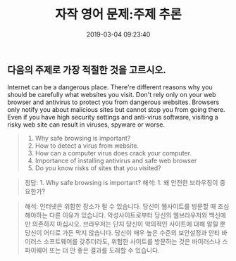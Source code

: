 ﻿---
layout: post
title:  "자작 영어 문제:주제 추론"
date:   2019-03-04 09:23:40
categories: "자작문제"
permalink: /archivers/own1
---

## 다음의 주제로 가장 적절한 것을 고르시오.
    
Internet can be a dangerous place. There're different reasons why you should be carefully what websites you visit. Don't rely only on your web browser and antivirus to protect you from dangerous websites. Browsers only notify you about malicious sites but cannot stop you from going there. Even if you have high security settings and anti-virus software, visiting a risky web site can result in viruses, spyware or worse.
     
> 1. Why safe browsing is important?
> 2. How to detect a virus from website.
> 3. How can a computer virus does crack your computer.
> 4. Importance of installing antivirus and safe web browser
> 5. Do you know risks of sites that you visited?
       
<!--more-->
    
> 정답: 1. Why safe browsing is important?
> 해석: 1. 왜 안전한 브라우징이 중요한가?
     
> 해석: 인터넷은 위함한 장소가 될 수 있습니다. 당신이 웹사이트를 방문할 때 조심해야하는 다른 이유가 있습니다. 악성사이트로부터 당신의 웹브라우저와 백신에만 의존하지 마십시오. 브라우저는 단지 당신이 악의적인 사이트에 대해 알릴 뿐 당신이 어디로 가든 막지 않습니다. 당신이 매우 높은 수준의 보안설정과 안티 바이러스 소프트웨어를 갖추더라도, 위험한 사이트를 방문하는 것은 바이러스나 스파이웨어 또는 더 안 좋은 결과를 도래할 수 있습니다.

